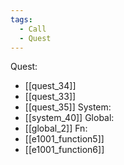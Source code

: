 ```yaml
---
tags:
  - Call
  - Quest
---
```

Quest:
- [[quest_34]]
- [[quest_33]]
- [[quest_35]]
System:
- [[system_40]]
Global:
- [[global_2]]
Fn:
- [[e1001_function5]]
- [[e1001_function6]]
